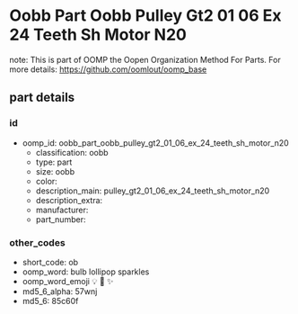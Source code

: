 # Oobb Part Oobb Pulley Gt2 01 06 Ex 24 Teeth Sh Motor N20  

note: This is part of OOMP the Oopen Organization Method For Parts. For more details: https://github.com/oomlout/oomp_base

##  part details





### id
* oomp_id: oobb_part_oobb_pulley_gt2_01_06_ex_24_teeth_sh_motor_n20
  * classification: oobb
  * type: part
  * size: oobb
  * color: 
  * description_main: pulley_gt2_01_06_ex_24_teeth_sh_motor_n20
  * description_extra: 
  * manufacturer: 
  * part_number: 

### other_codes
* short_code: ob
* oomp_word: bulb lollipop sparkles
* oomp_word_emoji :bulb: :lollipop: :sparkles:
* md5_6_alpha: 57wnj
* md5_6: 85c60f
